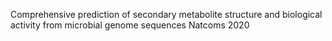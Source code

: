 Comprehensive prediction of secondary metabolite structure and biological activity from microbial genome sequences
Natcoms 2020
